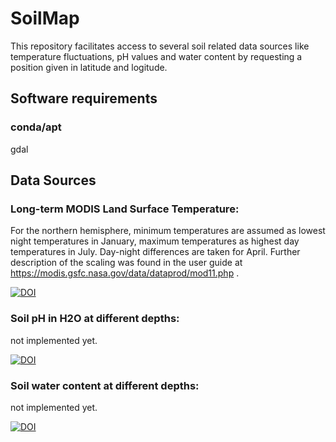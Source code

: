 # SoilMap

This repository facilitates access to several soil related data sources like temperature fluctuations, pH values and water content by requesting a position given in latitude and logitude.

## Software requirements

### conda/apt

gdal 

## Data Sources

### Long-term MODIS Land Surface Temperature:

For the northern hemisphere, minimum temperatures are assumed as lowest night temperatures in January, maximum temperatures as highest day temperatures in July. Day-night differences are taken for April. Further description of the scaling was found in the user guide at https://modis.gsfc.nasa.gov/data/dataprod/mod11.php .

[![DOI](https://zenodo.org/badge/DOI/10.5281/zenodo.1435938.svg)](https://doi.org/10.5281/zenodo.1435938)

### Soil pH in H2O at different depths:

not implemented yet.

[![DOI](https://zenodo.org/badge/DOI/10.5281/zenodo.2525664.svg)](https://doi.org/10.5281/zenodo.2525664)

### Soil water content at different depths:

not implemented yet.

[![DOI](https://zenodo.org/badge/DOI/10.5281/zenodo.2784001.svg)](https://doi.org/10.5281/zenodo.2784001)
